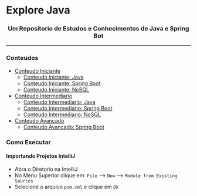 # Explore Java

<h3 align="center">Um Repositorio de Estudos e Conhecimentos de Java e Spring Bot</h3>

---

### Conteudos

- [Conteudo Iniciante](A_BEGINNER/README.md)
    - [Conteudo Iniciante: Java](A_BEGINNER/java/README.md)
    - [Conteudo Iniciante: Spring Boot](A_BEGINNER/spring_boot/README.md)
    - [Conteudo Iniciante: NoSQL](A_BEGINNER/no_sql/README.md)
- [Conteudo Intermediario](B_INTERMEDIARY/README.md)
    - [Conteudo Intermediario: Java](B_INTERMEDIARY/java/README.md)
    - [Conteudo Intermediario: Spring Boot](B_INTERMEDIARY/spring_boot/README.md)
    - [Conteudo Intermediario: NoSQL](B_INTERMEDIARY/no_sql/README.md)
- [Conteudo Avançado](C_ADVANCED/README.md)
    - [Conteudo Avançado: Spring Boot](C_ADVANCED/spring_boot/README.md)

### Como Executar

#### Importando Projetos IntelliJ

- Abra o Diretorio na IntelliJ
- No Menu Superior clique em: `File` --> `New` --> `Module from Existing Sources`
- Selecione o arquivo `pom.xml` e clique em `Ok`
